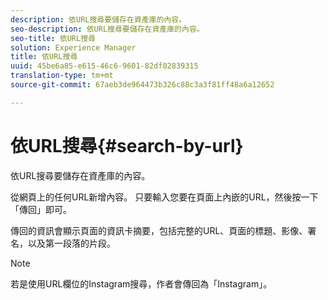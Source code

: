 ```yaml
---
description: 依URL搜尋要儲存在資產庫的內容。
seo-description: 依URL搜尋要儲存在資產庫的內容。
seo-title: 依URL搜尋
solution: Experience Manager
title: 依URL搜尋
uuid: 45be6a85-e615-46c6-9601-82df02839315
translation-type: tm+mt
source-git-commit: 67aeb3de964473b326c88c3a3f81ff48a6a12652

---
```



# 依URL搜尋{#search-by-url}

依URL搜尋要儲存在資產庫的內容。

從網頁上的任何URL新增內容。 只要輸入您要在頁面上內嵌的URL，然後按一下「傳回」即可。

傳回的資訊會顯示頁面的資訊卡摘要，包括完整的URL、頁面的標題、影像、署名，以及第一段落的片段。

>[!NOTE]
>
>若是使用URL欄位的Instagram搜尋，作者會傳回為「Instagram」。

